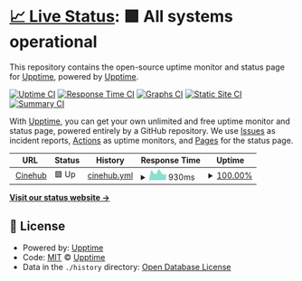 # [📈 Live Status](https://upptime.github.io/upptime): <!--live status--> **🟩 All systems operational**

This repository contains the open-source uptime monitor and status page for [Upptime](https://upptime.js.org), powered by [Upptime](https://github.com/upptime/upptime).

[![Uptime CI](https://github.com/parnexcodes/cinehub-uptime/workflows/Uptime%20CI/badge.svg)](https://github.com/parnexcodes/cinehub-uptime/actions?query=workflow%3A%22Uptime+CI%22)
[![Response Time CI](https://github.com/parnexcodes/cinehub-uptime/workflows/Response%20Time%20CI/badge.svg)](https://github.com/parnexcodes/cinehub-uptime/actions?query=workflow%3A%22Response+Time+CI%22)
[![Graphs CI](https://github.com/parnexcodes/cinehub-uptime/workflows/Graphs%20CI/badge.svg)](https://github.com/parnexcodes/cinehub-uptime/actions?query=workflow%3A%22Graphs+CI%22)
[![Static Site CI](https://github.com/parnexcodes/cinehub-uptime/workflows/Static%20Site%20CI/badge.svg)](https://github.com/parnexcodes/cinehub-uptime/actions?query=workflow%3A%22Static+Site+CI%22)
[![Summary CI](https://github.com/parnexcodes/cinehub-uptime/workflows/Summary%20CI/badge.svg)](https://github.com/parnexcodes/cinehub-uptime/actions?query=workflow%3A%22Summary+CI%22)

With [Upptime](https://upptime.js.org), you can get your own unlimited and free uptime monitor and status page, powered entirely by a GitHub repository. We use [Issues](https://github.com/upptime/upptime/issues) as incident reports, [Actions](https://github.com/parnexcodes/cinehub-uptime/actions) as uptime monitors, and [Pages](https://upptime.github.io/upptime) for the status page.

<!--start: status pages-->
<!-- This summary is generated by Upptime (https://github.com/upptime/upptime) -->
<!-- Do not edit this manually, your changes will be overwritten -->
<!-- prettier-ignore -->
| URL | Status | History | Response Time | Uptime |
| --- | ------ | ------- | ------------- | ------ |
| <img alt="" src="https://icons.duckduckgo.com/ip3/cinehub.wtf.ico" height="13"> [Cinehub](https://cinehub.wtf) | 🟩 Up | [cinehub.yml](https://github.com/parnexcodes/cinehub-uptime/commits/HEAD/history/cinehub.yml) | <details><summary><img alt="Response time graph" src="./graphs/cinehub/response-time-week.png" height="20"> 930ms</summary><br><a href="https://parnexcodes.github.io/cinehub-uptime/history/cinehub"><img alt="Response time 888" src="https://img.shields.io/endpoint?url=https%3A%2F%2Fraw.githubusercontent.com%2Fparnexcodes%2Fcinehub-uptime%2FHEAD%2Fapi%2Fcinehub%2Fresponse-time.json"></a><br><a href="https://parnexcodes.github.io/cinehub-uptime/history/cinehub"><img alt="24-hour response time 811" src="https://img.shields.io/endpoint?url=https%3A%2F%2Fraw.githubusercontent.com%2Fparnexcodes%2Fcinehub-uptime%2FHEAD%2Fapi%2Fcinehub%2Fresponse-time-day.json"></a><br><a href="https://parnexcodes.github.io/cinehub-uptime/history/cinehub"><img alt="7-day response time 930" src="https://img.shields.io/endpoint?url=https%3A%2F%2Fraw.githubusercontent.com%2Fparnexcodes%2Fcinehub-uptime%2FHEAD%2Fapi%2Fcinehub%2Fresponse-time-week.json"></a><br><a href="https://parnexcodes.github.io/cinehub-uptime/history/cinehub"><img alt="30-day response time 871" src="https://img.shields.io/endpoint?url=https%3A%2F%2Fraw.githubusercontent.com%2Fparnexcodes%2Fcinehub-uptime%2FHEAD%2Fapi%2Fcinehub%2Fresponse-time-month.json"></a><br><a href="https://parnexcodes.github.io/cinehub-uptime/history/cinehub"><img alt="1-year response time 888" src="https://img.shields.io/endpoint?url=https%3A%2F%2Fraw.githubusercontent.com%2Fparnexcodes%2Fcinehub-uptime%2FHEAD%2Fapi%2Fcinehub%2Fresponse-time-year.json"></a></details> | <details><summary><a href="https://parnexcodes.github.io/cinehub-uptime/history/cinehub">100.00%</a></summary><a href="https://parnexcodes.github.io/cinehub-uptime/history/cinehub"><img alt="All-time uptime 99.91%" src="https://img.shields.io/endpoint?url=https%3A%2F%2Fraw.githubusercontent.com%2Fparnexcodes%2Fcinehub-uptime%2FHEAD%2Fapi%2Fcinehub%2Fuptime.json"></a><br><a href="https://parnexcodes.github.io/cinehub-uptime/history/cinehub"><img alt="24-hour uptime 100.00%" src="https://img.shields.io/endpoint?url=https%3A%2F%2Fraw.githubusercontent.com%2Fparnexcodes%2Fcinehub-uptime%2FHEAD%2Fapi%2Fcinehub%2Fuptime-day.json"></a><br><a href="https://parnexcodes.github.io/cinehub-uptime/history/cinehub"><img alt="7-day uptime 100.00%" src="https://img.shields.io/endpoint?url=https%3A%2F%2Fraw.githubusercontent.com%2Fparnexcodes%2Fcinehub-uptime%2FHEAD%2Fapi%2Fcinehub%2Fuptime-week.json"></a><br><a href="https://parnexcodes.github.io/cinehub-uptime/history/cinehub"><img alt="30-day uptime 100.00%" src="https://img.shields.io/endpoint?url=https%3A%2F%2Fraw.githubusercontent.com%2Fparnexcodes%2Fcinehub-uptime%2FHEAD%2Fapi%2Fcinehub%2Fuptime-month.json"></a><br><a href="https://parnexcodes.github.io/cinehub-uptime/history/cinehub"><img alt="1-year uptime 99.91%" src="https://img.shields.io/endpoint?url=https%3A%2F%2Fraw.githubusercontent.com%2Fparnexcodes%2Fcinehub-uptime%2FHEAD%2Fapi%2Fcinehub%2Fuptime-year.json"></a></details>

<!--end: status pages-->

[**Visit our status website →**](https://upptime.github.io/upptime)

## 📄 License

- Powered by: [Upptime](https://github.com/upptime/upptime)
- Code: [MIT](./LICENSE) © [Upptime](https://upptime.js.org)
- Data in the `./history` directory: [Open Database License](https://opendatacommons.org/licenses/odbl/1-0/)
